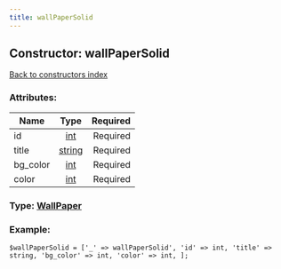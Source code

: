 ```yaml
---
title: wallPaperSolid
---
```

## Constructor: wallPaperSolid  
[Back to constructors index](index.md)



### Attributes:

| Name     |    Type       | Required |
|----------|:-------------:|---------:|
|id|[int](../types/int.md) | Required|
|title|[string](../types/string.md) | Required|
|bg\_color|[int](../types/int.md) | Required|
|color|[int](../types/int.md) | Required|



### Type: [WallPaper](../types/WallPaper.md)


### Example:

```
$wallPaperSolid = ['_' => wallPaperSolid', 'id' => int, 'title' => string, 'bg_color' => int, 'color' => int, ];
```